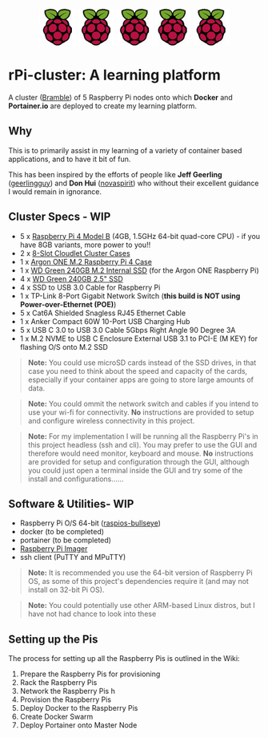 <p align="center">
  <img src="https://raw.githubusercontent.com/hakshark/rPi-cluster/master/images-icons/pi-logo.jpg" height="73" alt="Raspberry Pi Logo" />
  <img src="https://raw.githubusercontent.com/hakshark/rPi-cluster/master/images-icons/pi-logo.jpg" height="73" alt="Raspberry Pi Logo" />
  <img src="https://raw.githubusercontent.com/hakshark/rPi-cluster/master/images-icons/pi-logo.jpg" height="73" alt="Raspberry Pi Logo" />
  <img src="https://raw.githubusercontent.com/hakshark/rPi-cluster/master/images-icons/pi-logo.jpg" height="73" alt="Raspberry Pi Logo" />
  <img src="https://raw.githubusercontent.com/hakshark/rPi-cluster/master/images-icons/pi-logo.jpg" height="73" alt="Raspberry Pi Logo" /></p>

# rPi-cluster: A learning platform

A cluster ([Bramble](http://elinux.org/Bramble)) of 5 Raspberry Pi nodes onto which **Docker** and **Portainer.io** are deployed to create my learning platform.

## Why

This is to primarily assist in my learning of a variety of container based applications, and to have it bit of fun. 

This has been inspired by the efforts of people like **Jeff Geerling** ([geerlingguy](https://github.com/geerlingguy)) and **Don Hui** ([novaspirit](https://github.com/novaspirit)) who without their excellent guidance I would remain in ignorance.

## Cluster Specs - WIP

  - 5 x [Raspberry Pi 4 Model B](https://thepihut.com/collections/raspberry-pi/products/raspberry-pi-4-model-b) (4GB, 1.5GHz 64-bit quad-core CPU) - if you have 8GB variants, more power to you!!
  - 2 x [8-Slot Cloudlet Cluster Cases](https://thepihut.com/collections/raspberry-pi-cases/products/8-slot-cloudlet-cluster-case)
  - 1 x [Argon ONE M.2 Raspberry Pi 4 Case](https://thepihut.com/collections/raspberry-pi-cases/products/argon-one-m-2-raspberry-pi-4-case)
  - 1 x [WD Green 240GB M.2 Internal SSD](https://thepihut.com/collections/raspberry-pi-sd-cards-and-adapters/products/wd-green-240gb-m-2-internal-ssd) (for the Argon ONE Raspberry Pi)
  - 4 x [WD Green 240GB 2.5" SSD](https://thepihut.com/collections/raspberry-pi-sd-cards-and-adapters/products/wd-green-240gb-2-5-ssd)
  - 4 x SSD to USB 3.0 Cable for Raspberry Pi
  - 1 x TP-Link 8-Port Gigabit Network Switch (**this build is NOT using Power-over-Ethernet (POE)**)
  - 5 x Cat6A Shielded Snagless RJ45 Ethernet Cable
  - 1 x Anker Compact 60W 10-Port USB Charging Hub
  - 5 x USB C 3.0 to USB 3.0 Cable 5Gbps Right Angle 90 Degree 3A
  - 1 x M.2 NVME to USB C Enclosure External USB 3.1 to PCI-E (M KEY) for flashing O/S onto M.2 SSD  

>**Note:** You could use microSD cards instead of the SSD drives, in that case you need to think about the speed and capacity of the cards, especially if your container apps are going to store large amounts of data.  

>**Note:** You could ommit the network switch and cables if you intend to use your wi-fi for connectivity. **No** instructions are provided to setup and configure wireless connectivity in this project.  

>**Note:** For my implementation I will be running all the Raspberry Pi's in this project headless (ssh and cli). You may prefer to use the GUI and therefore would need monitor, keyboard and mouse. **No** instructions are provided for setup and configuration through the GUI, although you could just open a terminal inside the GUI and try some of the install and configurations......

## Software & Utilities- WIP

  - Raspberry Pi O/S 64-bit ([raspios-bullseye](https://downloads.raspberrypi.org/raspios_arm64/images/))
  - docker (to be completed)
  - portainer (to be completed)
  - [Raspberry Pi Imager](https://www.raspberrypi.com/software/)
  - ssh client (PuTTY and MPuTTY)

>**Note:** It is recommended you use the 64-bit version of Raspberry Pi OS, as some of this project's dependencies require it (and may not install on 32-bit Pi OS).

>**Note:** You could potentially use other ARM-based Linux distros, but I have not had chance to look into these

## Setting up the Pis

The process for setting up all the Raspberry Pis is outlined in the Wiki:

  1. Prepare the Raspberry Pis for provisioning
  1. Rack the Raspberry Pis 
  1. Network the Raspberry Pis h
  1. Provision the Raspberry Pis
  1. Deploy Docker to the Raspberry Pis
  1. Create Docker Swarm
  1. Deploy Portainer onto Master Node
